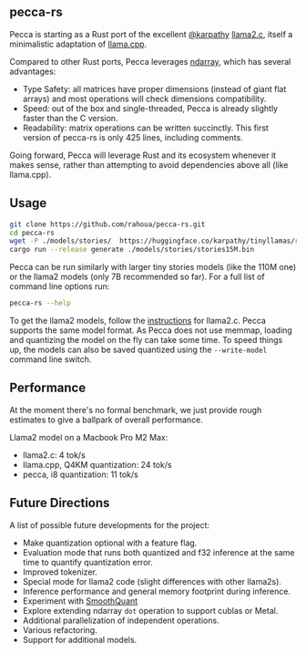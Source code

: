## pecca-rs

Pecca is starting as a Rust port of the excellent [@karpathy](https://github.com/karpathy) [llama2.c](https://github.com/karpathy/llama2.c), itself a minimalistic adaptation of [llama.cpp](https://github.com/ggerganov/llama.cpp).

Compared to other Rust ports, Pecca leverages [ndarray](https://github.com/rust-ndarray/ndarray), which has several advantages:

* Type Safety: all matrices have proper dimensions (instead of giant flat arrays) and most operations will check dimensions compatibility.
* Speed: out of the box and single-threaded, Pecca is already slightly faster than the C version.
* Readability: matrix operations can be written succinctly. This first version of pecca-rs is only 425 lines, including comments.

Going forward, Pecca will leverage Rust and its ecosystem whenever it makes sense, rather than attempting to avoid dependencies above all (like llama.cpp).

## Usage

```bash
git clone https://github.com/rahoua/pecca-rs.git
cd pecca-rs
wget -P ./models/stories/  https://huggingface.co/karpathy/tinyllamas/resolve/main/stories15M.bin
cargo run --release generate ./models/stories/stories15M.bin
```

Pecca can be run similarly with larger tiny stories models (like the 110M one) or the llama2 models (only 7B recommended so far). For a full list of command line options run:

```bash
pecca-rs --help
```

To get the llama2 models, follow the [instructions](https://github.com/karpathy/llama2.c#metas-llama-2-models) for llama2.c. Pecca supports the same model format. As Pecca does not use memmap, loading and quantizing the model on the fly can take some time. To speed things up, the models can also be saved quantized using the `--write-model` command line switch.

## Performance

At the moment there's no formal benchmark, we just provide rough estimates to give a ballpark of overall performance.

Llama2 model on a Macbook Pro M2 Max:
* llama2.c: 4 tok/s
* llama.cpp, Q4KM quantization: 24 tok/s
* pecca, i8 quantization: 11 tok/s

## Future Directions

A list of possible future developments for the project:

* Make quantization optional with a feature flag.
* Evaluation mode that runs both quantized and f32 inference at the same time to quantify quantization error.
* Improved tokenizer.
* Special mode for llama2 code (slight differences with other llama2s).
* Inference performance and general memory footprint during inference.
* Experiment with [SmoothQuant](https://arxiv.org/abs/2211.10438)
* Explore extending ndarray `dot` operation to support cublas or Metal.
* Additional parallelization of independent operations.
* Various refactoring.
* Support for additional models.
